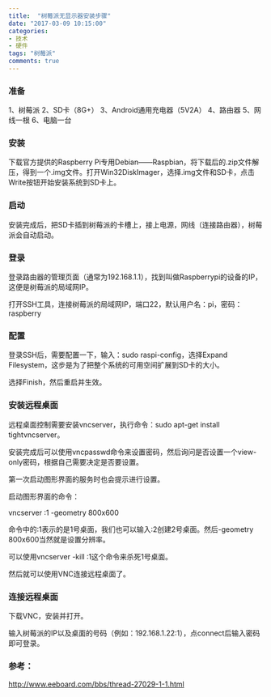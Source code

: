 ```yaml
---
title:  "树莓派无显示器安装步骤"
date: "2017-03-09 10:15:00"
categories: 
- 技术
- 硬件
tags: "树莓派"
comments: true
---
```


### 准备

1、树莓派
2、SD卡（8G+）
3、Android通用充电器（5V2A）
4、路由器
5、网线一根
6、电脑一台

### 安装

下载官方提供的Raspberry Pi专用Debian——Raspbian，将下载后的.zip文件解压，得到一个.img文件。打开Win32DiskImager，选择.img文件和SD卡，点击Write按钮开始安装系统到SD卡上。

### 启动

安装完成后，把SD卡插到树莓派的卡槽上，接上电源，网线（连接路由器），树莓派会自动启动。

### 登录

登录路由器的管理页面（通常为192.168.1.1），找到叫做Raspberrypi的设备的IP，这便是树莓派的局域网IP。

打开SSH工具，连接树莓派的局域网IP，端口22，默认用户名：pi，密码：raspberry

### 配置

登录SSH后，需要配置一下，输入：sudo raspi-config，选择Expand Filesystem，这步是为了把整个系统的可用空间扩展到SD卡的大小。

选择Finish，然后重启并生效。


### 安装远程桌面

远程桌面控制需要安装vncserver，执行命令：sudo apt-get install tightvncserver。

安装完成后可以使用vncpasswd命令来设置密码，然后询问是否设置一个view-only密码，根据自己需要决定是否要设置。

第一次启动图形界面的服务时也会提示进行设置。

启动图形界面的命令：

  vncserver :1 -geometry 800x600

命令中的:1表示的是1号桌面，我们也可以输入:2创建2号桌面。然后-geometry 800x600当然就是设置分辨率。

可以使用vncserver -kill :1这个命令来杀死1号桌面。

然后就可以使用VNC连接远程桌面了。

### 连接远程桌面

下载VNC，安装并打开。

输入树莓派的IP以及桌面的号码（例如：192.168.1.22:1），点connect后输入密码即可登录。

### 参考：

http://www.eeboard.com/bbs/thread-27029-1-1.html

